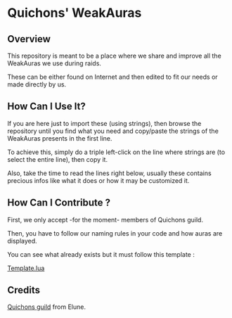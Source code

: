 # Quichons' WeakAuras

## Overview

This repository is meant to be a place where we share and improve all the WeakAuras we use during raids.

These can be either found on Internet and then edited to fit our needs or made directly by us.

## How Can I Use It?

If you are here just to import these (using strings), then browse the repository until you find what you need and copy/paste the strings of the WeakAuras presents in the first line.

To achieve this, simply do a triple left-click on the line where strings are (to select the entire line), then copy it.

Also, take the time to read the lines right below, usually these contains precious infos like what it does or how it may be customized it.

## How Can I Contribute ?

First, we only accept -for the moment- members of Quichons guild.

Then, you have to follow our naming rules in your code and how auras are displayed.

You can see what already exists but it must follow this template :

[Template.lua](https://github.com/Quichons/WeakAuras/blob/master/Template.lua)

## Credits

[Quichons guild](http://www.quichons.fr/) from Elune.